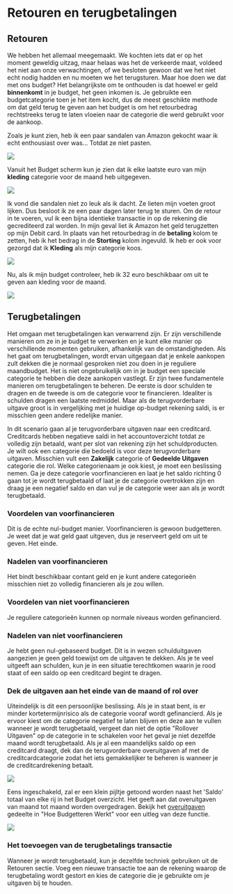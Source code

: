 # Retouren en terugbetalingen

## Retouren

We hebben het allemaal meegemaakt. We kochten iets dat er op het moment geweldig uitzag, maar helaas was het de verkeerde maat, voldeed het niet aan onze verwachtingen, of we besloten gewoon dat we het niet echt nodig hadden en nu moeten we het terugsturen. Maar hoe doen we dat met ons budget? Het belangrijkste om te onthouden is dat hoewel er geld **binnenkomt** in je budget, het geen inkomen is. Je gebruikte een budgetcategorie toen je het item kocht, dus de meest geschikte methode om dat geld terug te geven aan het budget is om het retourbedrag rechtstreeks terug te laten vloeien naar de categorie die werd gebruikt voor de aankoop.

Zoals je kunt zien, heb ik een paar sandalen van Amazon gekocht waar ik echt enthousiast over was... Totdat ze niet pasten.

![](/img/returns-reimbursements/returns-2.png)

Vanuit het Budget scherm kun je zien dat ik elke laatste euro van mijn **kleding** categorie voor de maand heb uitgegeven.

![](/img/returns-reimbursements/returns-1.png)

Ik vond die sandalen niet zo leuk als ik dacht. Ze lieten mijn voeten groot lijken. Dus besloot ik ze een paar dagen later terug te sturen. Om de retour in te voeren, vul ik een bijna identieke transactie in op de rekening die gecrediteerd zal worden. In mijn geval liet ik Amazon het geld terugzetten op mijn Debit card. In plaats van het retourbedrag in de **betaling** kolom te zetten, heb ik het bedrag in de **Storting** kolom ingevuld. Ik heb er ook voor gezorgd dat ik **Kleding** als mijn categorie koos.

![](/img/returns-reimbursements/returns-3.png)

Nu, als ik mijn budget controleer, heb ik 32 euro beschikbaar om uit te geven aan kleding voor de maand.

![](/img/returns-reimbursements/returns-4.png)

## Terugbetalingen

Het omgaan met terugbetalingen kan verwarrend zijn. Er zijn verschillende manieren om ze in je budget te verwerken en je kunt elke manier op verschillende momenten gebruiken, afhankelijk van de omstandigheden. Als het gaat om terugbetalingen, wordt ervan uitgegaan dat je enkele aankopen zult dekken die je normaal gesproken niet zou doen in je reguliere maandbudget. Het is niet ongebruikelijk om in je budget een speciale categorie te hebben die deze aankopen vastlegt. Er zijn twee fundamentele manieren om terugbetalingen te beheren. De eerste is door schulden te dragen en de tweede is om de categorie voor te financieren. Idealiter is schulden dragen een laatste redmiddel. Maar als de terugvorderbare uitgave groot is in vergelijking met je huidige op-budget rekening saldi, is er misschien geen andere redelijke manier.

In dit scenario gaan al je terugvorderbare uitgaven naar een creditcard. Creditcards hebben negatieve saldi in het accountoverzicht totdat ze volledig zijn betaald, want per slot van rekening zijn het schuldproducten. Je wilt ook een categorie die bedoeld is voor deze terugvorderbare uitgaven. Misschien vult een **Zakelijk** categorie of **Gedeelde Uitgaven** categorie die rol. Welke categorienaam je ook kiest, je moet een beslissing nemen. Ga je deze categorie voorfinancieren en laat je het saldo richting 0 gaan tot je wordt terugbetaald of laat je de categorie overtrokken zijn en draag je een negatief saldo en dan vul je de categorie weer aan als je wordt terugbetaald.

### Voordelen van voorfinancieren

Dit is de echte nul-budget manier. Voorfinancieren is gewoon budgetteren. Je weet dat je wat geld gaat uitgeven, dus je reserveert geld om uit te geven. Het einde.

### Nadelen van voorfinancieren

Het bindt beschikbaar contant geld en je kunt andere categorieën misschien niet zo volledig financieren als je zou willen.

### Voordelen van niet voorfinancieren

Je reguliere categorieën kunnen op normale niveaus worden gefinancierd.

### Nadelen van niet voorfinancieren

Je hebt geen nul-gebaseerd budget. Dit is in wezen schulduitgaven aangezien je geen geld toewijst om de uitgaven te dekken. Als je te veel uitgeeft aan schulden, kun je in een situatie terechtkomen waarin je rood staat of een saldo op een creditcard begint te dragen.

### Dek de uitgaven aan het einde van de maand of rol over

Uiteindelijk is dit een persoonlijke beslissing. Als je in staat bent, is er minder kortetermijnrisico als de categorie vooraf wordt gefinancierd. Als je ervoor kiest om de categorie negatief te laten blijven en deze aan te vullen wanneer je wordt terugbetaald, vergeet dan niet de optie "Rollover Uitgaven" op de categorie in te schakelen voor het geval je niet dezelfde maand wordt terugbetaald. Als je al een maandelijks saldo op een creditcard draagt, dek dan de terugvorderbare overuitgaven af met de creditcardcategorie zodat het iets gemakkelijker te beheren is wanneer je de creditcardrekening betaalt.

![](/img/returns-reimbursements/reimbursement-1.png)

Eens ingeschakeld, zal er een klein pijltje getoond worden naast het 'Saldo' totaal van elke rij in het Budget overzicht. Het geeft aan dat overuitgaven van maand tot maand worden overgedragen. Bekijk het [overuitgaven](./index.md#overspending) gedeelte in "Hoe Budgetteren Werkt" voor een uitleg van deze functie.

![](/img/returns-reimbursements/reimbursement-2.png)

### Het toevoegen van de terugbetalings transactie

Wanneer je wordt terugbetaald, kun je dezelfde techniek gebruiken uit de Retouren sectie. Voeg een nieuwe transactie toe aan de rekening waarop de terugbetaling wordt gestort en kies de categorie die je gebruikte om je uitgaven bij te houden.
